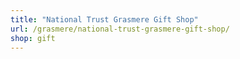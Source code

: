 ```yaml
---
title: "National Trust Grasmere Gift Shop"
url: /grasmere/national-trust-grasmere-gift-shop/
shop: gift
---
```

